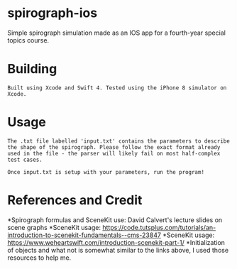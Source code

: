 # spirograph-ios
Simple spirograph simulation made as an IOS app for a fourth-year special topics course.



# Building
```
Built using Xcode and Swift 4. Tested using the iPhone 8 simulator on Xcode.
```



# Usage
```
The .txt file labelled 'input.txt' contains the parameters to describe the shape of the spirograph. Please follow the exact format already used in the file - the parser will likely fail on most half-complex test cases.

Once input.txt is setup with your parameters, run the program!
```



# References and Credit
*Spirograph formulas and SceneKit use: David Calvert's lecture slides on scene graphs
*SceneKit usage: https://code.tutsplus.com/tutorials/an-introduction-to-scenekit-fundamentals--cms-23847
*SceneKit usage: https://www.weheartswift.com/introduction-scenekit-part-1/
*Initialization of objects and what not is somewhat similar to the links above, I used those resources to help me.
